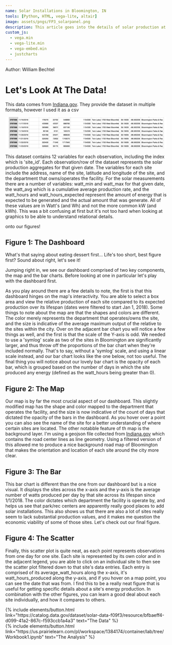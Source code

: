 ```yaml
---
name: Solar Installations in Bloomington, IN
tools: [Python, HTML, vega-lite, altair]
image: assets/pngs/FP3_solarpanel.png
description: This article goes into the details of solar production at various installations owned by the City of Bloomington Indiana.
custom_js:
  - vega.min
  - vega-lite.min
  - vega-embed.min
  - justcharts
---
```


Author: William Bechtel

# Let's Look At The Data!

This data comes from [Indiana.gov](https://catalog.data.gov/dataset/solar-data-f09f3). They provide the dataset in multiple formats, however I used it as a csv

<img src="/assets/pngs/FP3_Data.png">

This dataset contains 12 variables for each observation, including the index which is 'site_id'. Each observation/row of the dataset represents the solar production aggregates for that given date. The variables for each site include the address, name of the site, latitude and longitude of the site, and the department that owns/operates the facility. For the solar measurements there are a number of variables: watt_min and watt_max for that given date, the watt_avg which is a cumulative average production rate, and the watt_hours and watt_hours_expected represent the amount of energy that is expected to be generated and the actual amount that was generate. All of these values are in Watt's (and Wh) and not the more common kW (and kWh). This was a bit confusing at first but it's not too hard when looking at graphics to be able to understand relational details.

onto our figures!

## Figure 1: The Dashboard

What's that saying about eating dessert first... Life's too short, best figure first? Sound about right, let's see it!

Jumping right in, we see our dashboard comprised of two key components, the map and the bar charts. Before looking at one in particular let's play with the dashboard first. 

<vegachart schema-url="{{ site.baseurl }}/assets/json/FP3_Dashboard.json" style="width: 100%"></vegachart>

As you play around there are a few details to note, the first is that this dashboard hinges on the map's interactivity. You are able to select a box area and view the relative production of each site compared to its expected production over its lifespan (dates were filtered to start Jan 1, 2018). Some things to note about the map are that the shapes and colors are different. The color merely represents the department that operates/owns the site, and the size is indicative of the average maximum output of the relative to the sites within the city. Over on the adjacent bar chart you will notice a few things as well, and the first is that the scale of the Y-axis is odd. We needed to use a 'symlog' scale as two of the sites in Bloomington are significantly larger, and thus throw off the proportions of the bar chart when they're included normally. That's to say, without a 'symlog' scale, and using a linear scale instead, and our bar chart looks like the one below, not too useful. The final thing you will notice about our lovely bar chart is the opacity of each bar, which is grouped based on the number of days in which the site produced any energy (defined as the watt_hours being greater than 0). 

<vegachart schema-url="{{ site.baseurl }}/assets/json/FP3_bars4.json" style="width: 100%"></vegachart>


## Figure 2: The Map

<vegachart schema-url="{{ site.baseurl }}/assets/json/FP3_solar_map2.json" style="width: 100%"></vegachart>

Our map is by far the most crucial aspect of our dashboard. This slightly modified map has the shape and color mapped to the department that operates the facility, and the size is now indicative of the count of days that dictated the opacity of the bars in the dashboard. As you hover over a point you can also see the name of the site for a better understanding of where certain sites are located. The other notabble feature of th map is the background layer. I'm using a geojson file collected from [Indiana.gov](https://www.indianamap.org/datasets/INMap::road-centerlines-of-indiana-current/explore?location=39.169713%2C-86.520274%2C12.91) which contains the road center lines as line geometry. Using a filtered version of this allowed me to produce a nice background road map of Bloomington that makes the orientation and location of each site around the city more clear.


## Figure 3: The Bar

<vegachart schema-url="{{ site.baseurl }}/assets/json/FP3_bars3.json" style="width: 100%"></vegachart>

This bar chart is different than the one from our dashboard but is a nice visual. It displays the sites across the x-axis and the y-axis is the average number of watts produced per day by that site across its lifespan since 1/1/2018. The color dictates which department the facility is operate by, and helps us see that park/rec centers are apparently really good places to add solar installations. This also shows us that there are also a lot of sites really seem to lack substantial production values, and it makes me question the economic viability of some of those sites. Let's check out our final figure.


## Figure 4: The Scatter

<vegachart schema-url="{{ site.baseurl }}/assets/json/FP3_scatter1.json" style="width: 100%"></vegachart>

Finally, this scatter plot is quite neat, as each point represents observations from one day for one site. Each site is represented by its own color and in the adjacent legend, you are able to click on an individual site to then see the scatter plot filtered down to that site's data entries. Each entry is comprised of its average_watt_hours along the x-axis, it's watt_hours_produced along the y-axis, and if you hover on a map point, you can see the date that was from. I find this to be a really neat figure that is useful for getting specific details about a site's energy production. In combination with the other figures, you can learn a good deal about each site individually, and how it compares to others.


<!-- these are written in a combo of html and liquid --> 

<div class="left">
{% include elements/button.html link="https://catalog.data.gov/dataset/solar-data-f09f3/resource/bfbaeff4-d099-41a2-867c-f593ccb1a4a3" text="The Data" %}
</div>

<div class="right">
{% include elements/button.html link="https://us.prairielearn.com/pl/workspace/1384174/container/lab/tree/Workbook1.ipynb" text="The Analysis" %}
</div>


